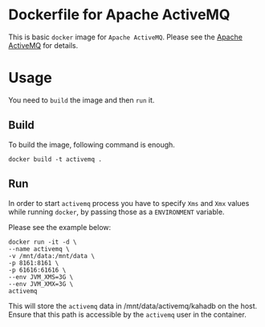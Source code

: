 # Dockerfile for Apache ActiveMQ
This is basic `docker` image for `Apache ActiveMQ`. Please see the [Apache ActiveMQ](http://activemq.apache.org/) for details.

# Usage
You need to `build` the image and then `run` it.

## Build
To build the image, following command is enough.

    docker build -t activemq .

## Run
In order to start `activemq` process you have to specify `Xms` and `Xmx` values while running `docker`, by passing those as a `ENVIRONMENT` variable.

Please see the example below:

    docker run -it -d \
    --name activemq \
    -v /mnt/data:/mnt/data \
    -p 8161:8161 \
    -p 61616:61616 \
    --env JVM_XMS=3G \
    --env JVM_XMX=3G \
    activemq

This will store the `activemq` data in /mnt/data/activemq/kahadb on the host. Ensure that this path is accessible by the `activemq` user in the container.
